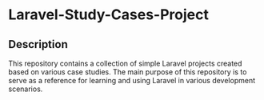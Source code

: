 # Laravel-Study-Cases-Project

## Description
This repository contains a collection of simple Laravel projects created based on various case studies. The main purpose of this repository is to serve as a reference for learning and using Laravel in various development scenarios.
